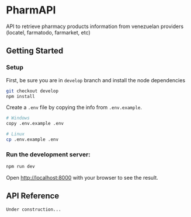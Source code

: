 # PharmAPI

API to retrieve pharmacy products information from venezuelan providers (locatel, farmatodo, farmarket, etc)

## Getting Started

### Setup
First, be sure you are in `develop` branch and install the node dependencies
```bash
git checkout develop
npm install
```
Create a `.env` file by copying the info from `.env.example`.
```bash
# Windows
copy .env.example .env

# Linux
cp .env.example .env
```

### Run the development server:
```bash
npm run dev
```

Open [http://localhost:8000](http://localhost:8000) with your browser to see the result.

 ## API Reference

<!-- api-start -->
`Under construction...`